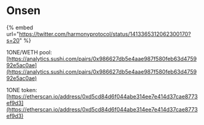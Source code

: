 # Onsen

{% embed url="https://twitter.com/harmonyprotocol/status/1413365312062300170?s=20" %}

1ONE/WETH pool: [https://analytics.sushi.com/pairs/0x986627db5e4aae987f580feb63d475992e5ac0ae](https://analytics.sushi.com/pairs/0x986627db5e4aae987f580feb63d475992e5ac0ae)

1ONE token: [https://etherscan.io/address/0xd5cd84d6f044abe314ee7e414d37cae8773ef9d3](https://etherscan.io/address/0xd5cd84d6f044abe314ee7e414d37cae8773ef9d3)

